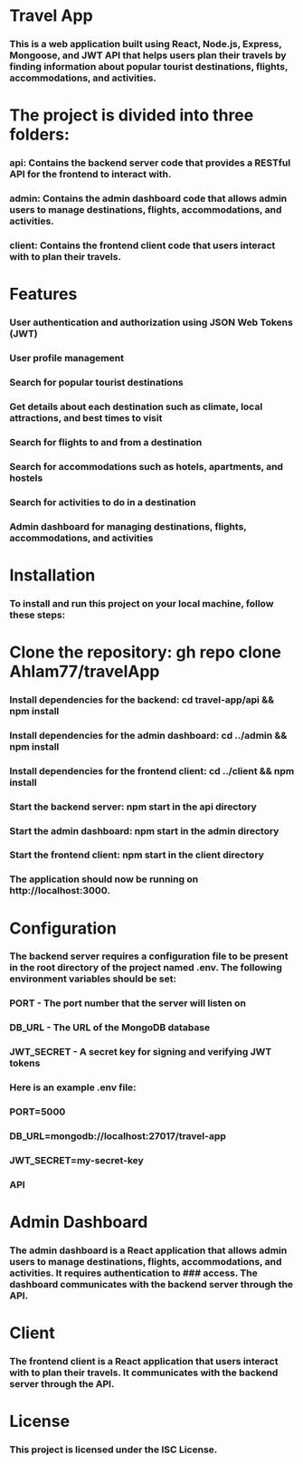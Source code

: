 # Travel App
### This is a web application built using React, Node.js, Express, Mongoose, and JWT API that helps users plan their travels by finding information about popular tourist destinations, flights, accommodations, and activities.

# The project is divided into three folders:

### api: Contains the backend server code that provides a RESTful API for the frontend to interact with.
### admin: Contains the admin dashboard code that allows admin users to manage destinations, flights, accommodations, and activities.
### client: Contains the frontend client code that users interact with to plan their travels.

# Features
### User authentication and authorization using JSON Web Tokens (JWT)
### User profile management
### Search for popular tourist destinations
### Get details about each destination such as climate, local attractions, and best times to visit
### Search for flights to and from a destination
### Search for accommodations such as hotels, apartments, and hostels
### Search for activities to do in a destination
### Admin dashboard for managing destinations, flights, accommodations, and activities

# Installation
### To install and run this project on your local machine, follow these steps:

# Clone the repository: gh repo clone Ahlam77/travelApp
### Install dependencies for the backend: cd travel-app/api && npm install
### Install dependencies for the admin dashboard: cd ../admin && npm install
### Install dependencies for the frontend client: cd ../client && npm install
### Start the backend server: npm start in the api directory
### Start the admin dashboard: npm start in the admin directory
### Start the frontend client: npm start in the client directory
### The application should now be running on http://localhost:3000.

# Configuration
### The backend server requires a configuration file to be present in the root directory of the project named .env. The following environment variables should be set:

### PORT - The port number that the server will listen on
### DB_URL - The URL of the MongoDB database
### JWT_SECRET - A secret key for signing and verifying JWT tokens
### Here is an example .env file:

### PORT=5000
### DB_URL=mongodb://localhost:27017/travel-app
### JWT_SECRET=my-secret-key
### API

# Admin Dashboard
### The admin dashboard is a React application that allows admin users to manage destinations, flights, accommodations, and activities. It requires authentication to ### access. The dashboard communicates with the backend server through the API.

# Client
### The frontend client is a React application that users interact with to plan their travels. It communicates with the backend server through the API.

# License
### This project is licensed under the ISC License.
